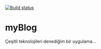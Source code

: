 [![Build status](https://api.travis-ci.org/onselaydin/myBlog.svg)](https://api.travis-ci.org/onselaydin/myBlog.svg)
# myBlog
Çeşitli teknolojileri denediğim bir uygulama...

 
